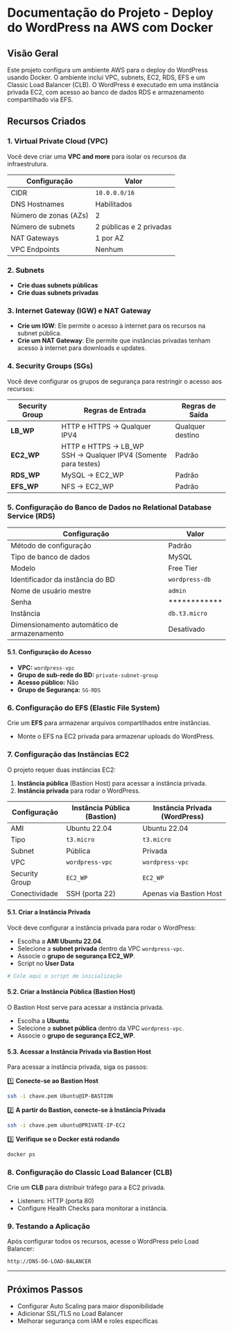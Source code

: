 # Documentação do Projeto - Deploy do WordPress na AWS com Docker

## Visão Geral

Este projeto configura um ambiente AWS para o deploy do WordPress usando Docker. O ambiente inclui VPC, subnets, EC2, RDS, EFS e um Classic Load Balancer (CLB). O WordPress é executado em uma instância privada EC2, com acesso ao banco de dados RDS e armazenamento compartilhado via EFS.

## Recursos Criados

### **1. Virtual Private Cloud (VPC)**

Você deve criar uma **VPC and more** para isolar os recursos da infraestrutura.

| Configuração | Valor |
|-------------|-------|
| CIDR | `10.0.0.0/16` |
| DNS Hostnames | Habilitados |
| Número de zonas (AZs) | 2 |
| Número de subnets | 2 públicas e 2 privadas |
| NAT Gateways | 1 por AZ |
| VPC Endpoints | Nenhum |

### **2. Subnets**

- **Crie duas subnets públicas** 
- **Crie duas subnets privadas** 

### **3. Internet Gateway (IGW) e NAT Gateway**

- **Crie um IGW**: Ele permite o acesso à internet para os recursos na subnet pública.
- **Crie um NAT Gateway**: Ele permite que instâncias privadas tenham acesso à internet para downloads e updates.

### **4. Security Groups (SGs)**

Você deve configurar os grupos de segurança para restringir o acesso aos recursos:

| Security Group | Regras de Entrada | Regras de Saída |
|---------------|------------------|----------------|
| **LB_WP** | HTTP e HTTPS -> Qualquer IPV4 | Qualquer destino |
| **EC2_WP** | HTTP e HTTPS -> LB_WP <br> SSH -> Qualquer IPV4 (Somente para testes) | Padrão |
| **RDS_WP** | MySQL -> EC2_WP | Padrão |
| **EFS_WP** | NFS -> EC2_WP | Padrão |

### **5. Configuração do Banco de Dados no Relational Database Service (RDS)**

| Configuração | Valor |
|-------------|-------|
| Método de configuração | Padrão |
| Tipo de banco de dados | MySQL |
| Modelo | Free Tier |
| Identificador da instância do BD | `wordpress-db` |
| Nome de usuário mestre | `admin` |
| Senha | ************ |
| Instância | `db.t3.micro` |
| Dimensionamento automático de armazenamento | Desativado |

#### **5.1. Configuração do Acesso**
- **VPC:** `wordpress-vpc`
- **Grupo de sub-rede do BD:** `private-subnet-group`
- **Acesso público:** Não
- **Grupo de Segurança:** `SG-RDS`

### **6. Configuração do EFS (Elastic File System)**

Crie um **EFS** para armazenar arquivos compartilhados entre instâncias.

- Monte o EFS na EC2 privada para armazenar uploads do WordPress.



### **7. Configuração das Instâncias EC2**

O projeto requer duas instâncias EC2:
1. **Instância pública** (Bastion Host) para acessar a instância privada.
2. **Instância privada** para rodar o WordPress.

| Configuração | Instância Pública (Bastion) | Instância Privada (WordPress) |
|-------------|------------------------|--------------------------|
| AMI | Ubuntu 22.04 | Ubuntu 22.04 |
| Tipo | `t3.micro` | `t3.micro` |
| Subnet | Pública | Privada |
| VPC | `wordpress-vpc` | `wordpress-vpc` |
| Security Group | `EC2_WP` | `EC2_WP` |
| Conectividade | SSH (porta 22) | Apenas via Bastion Host |

#### **5.1. Criar a Instância Privada**
Você deve configurar a instância privada para rodar o WordPress:
- Escolha a **AMI Ubuntu 22.04**.
- Selecione a **subnet privada** dentro da VPC `wordpress-vpc`.
- Associe o **grupo de segurança EC2_WP**.
- Script no **User Data**

```sh
# Cole aqui o script de inicialização
```

#### **5.2. Criar a Instância Pública (Bastion Host)**
O Bastion Host serve para acessar a instância privada.
- Escolha a **Ubuntu**.
- Selecione a **subnet pública** dentro da VPC `wordpress-vpc`.
- Associe o **grupo de segurança EC2_WP**.

#### **5.3. Acessar a Instância Privada via Bastion Host**
Para acessar a instância privada, siga os passos:

1️⃣ **Conecte-se ao Bastion Host**
```sh
ssh -i chave.pem Ubuntu@IP-BASTION
```

2️⃣ **A partir do Bastion, conecte-se à Instância Privada**
```sh
ssh -i chave.pem ubuntu@PRIVATE-IP-EC2
```

3️⃣ **Verifique se o Docker está rodando**
```sh
docker ps
```

### **8. Configuração do Classic Load Balancer (CLB)**

Crie um **CLB** para distribuir tráfego para a EC2 privada.

- Listeners: HTTP (porta 80)
- Configure Health Checks para monitorar a instância.

### **9. Testando a Aplicação**
Após configurar todos os recursos, acesse o WordPress pelo Load Balancer:

```
http://DNS-DO-LOAD-BALANCER
```

---

## **Próximos Passos**

- Configurar Auto Scaling para maior disponibilidade
- Adicionar SSL/TLS no Load Balancer
- Melhorar segurança com IAM e roles específicas

